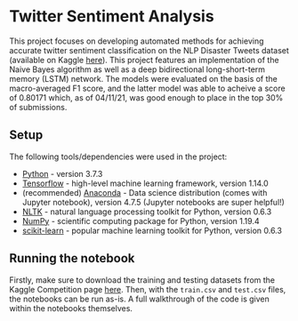 # Twitter Sentiment Analysis




This project focuses on developing automated methods for achieving accurate twitter sentiment classification on the NLP Disaster Tweets dataset (available on Kaggle [here](https://www.kaggle.com/c/nlp-getting-started)). This project features an implementation of the Naive Bayes algorithm as well as a deep bidirectional long-short-term memory (LSTM) network. The models were evaluated on the basis of the macro-averaged F1 score, and the latter model was able to acheive a score of 0.80171 which, as of 04/11/21, was good enough to place in the top 30% of submissions.

## Setup

The following tools/dependencies were used in the project:
* [Python](https://www.python.org/) - version 3.7.3
* [Tensorflow](https://www.tensorflow.org/) - high-level machine learning framework, version 1.14.0
* (recommended) [Anaconda](https://www.anaconda.com/) - Data science distribution (comes with Jupyter notebook), version 4.7.5 (Jupyter notebooks are super helpful!)
* [NLTK](https://www.nltk.org/) - natural language processing toolkit for Python, version 0.6.3
* [NumPy](https://pypi.org/project/pydub/) - scientific computing package for Python, version 1.19.4
* [scikit-learn](https://librosa.github.io/librosa/) - popular machine learning toolkit for Python, version 0.6.3

## Running the notebook

Firstly, make sure to download the training and testing datasets from the Kaggle Competition page [here](https://www.kaggle.com/c/nlp-getting-started/overview). Then, with the `train.csv` and `test.csv` files, the notebooks can be run as-is. A full walkthrough of the code is given within the notebooks themselves.
